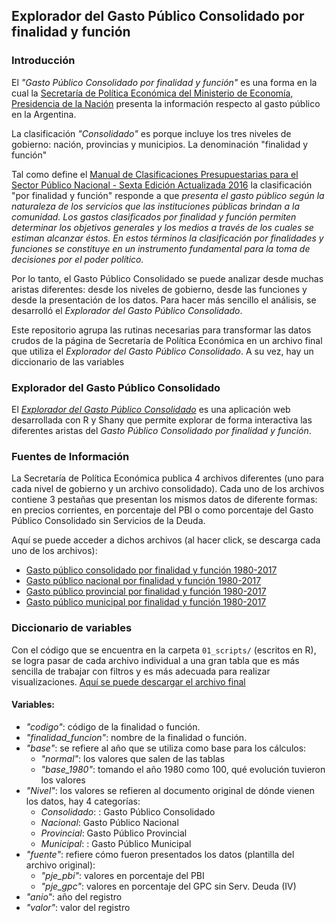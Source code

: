 
## Explorador del Gasto Público Consolidado por finalidad y función


### Introducción

El *"Gasto Público Consolidado por finalidad y función"* es una forma en la cual la [Secretaría de Política Económica del Ministerio de Economía, Presidencia de la Nación](https://www.argentina.gob.ar/economia/politicaeconomica/macroeconomica/gastopublicoconsolidado) presenta la información respecto al gasto público en la Argentina. 

La clasificación _"Consolidado"_ es porque incluye los tres niveles de gobierno: nación, provincias y municipios. La denominación "finalidad y función"

Tal como define el [Manual de Clasificaciones Presupuestarias para el Sector Público Nacional - Sexta Edición Actualizada 2016](https://www.minhacienda.gob.ar/onp/documentos/manuales/clasificador16.pdf) la clasificación "por finalidad y función" responde a que _presenta el gasto público según la naturaleza de los servicios que las instituciones públicas brindan a la comunidad. Los gastos clasificados por finalidad y función permiten determinar los objetivos generales y los medios a través de los cuales se estiman alcanzar éstos. En estos términos la clasificación por finalidades y funciones se constituye en un instrumento fundamental para la toma de decisiones por el poder político._ 

Por lo tanto, el Gasto Público Consolidado se puede analizar desde muchas aristas diferentes: desde los niveles de gobierno, desde las funciones y desde la presentación de los datos. Para hacer más sencillo el análisis, se desarrolló el *Explorador del Gasto Público Consolidado*.

Este repositorio agrupa las rutinas necesarias para transformar las datos crudos de la página de Secretaría de Política Económica en un archivo final que utiliza el _Explorador del Gasto Público Consolidado_. A su vez, hay un diccionario de las variables


### Explorador del Gasto Público Consolidado

El *[Explorador del Gasto Público Consolidado](https://lautarocantar.shinyapps.io/gpc_v1)* es una aplicación web desarrollada con R y Shany que permite explorar de forma interactiva las diferentes aristas del _Gasto Público Consolidado por finalidad y función_. 


### Fuentes de Información

La Secretaría de Política Económica publica 4 archivos diferentes (uno para cada nivel de gobierno y un archivo consolidado). Cada uno de los archivos contiene 3 pestañas que presentan los mismos datos de diferente formas: en precios corrientes, en porcentaje del PBI o como porcentaje del Gasto Público Consolidado sin Servicios de la Deuda.

Aquí se puede acceder a dichos archivos (al hacer click, se descarga cada uno de los archivos):

* [Gasto público consolidado por finalidad y función 1980-2017](https://www.argentina.gob.ar/sites/default/files/gasto_publico_consolidado_1980-2017.xls)
* [Gasto público nacional por finalidad y función 1980-2017](https://www.argentina.gob.ar/sites/default/files/gasto_publico_nacional_1980-2017.xls)
* [Gasto público provincial por finalidad y función 1980-2017](https://www.argentina.gob.ar/sites/default/files/gasto_publico_provincial_1980-2017.xls)
* [Gasto público municipal por finalidad y función 1980-2017](https://www.argentina.gob.ar/sites/default/files/gasto_publico_municipal_1980-2017.xls)

### Diccionario de variables

Con el código que se encuentra en la carpeta `01_scripts/` (escritos en R), se logra pasar de cada archivo individual a una gran tabla que es más sencilla de trabajar con filtros y es más adecuada para realizar visualizaciones. [Aquí se puede descargar el archivo final](https://github.com/lautarocantar/gasto-publico-consolidado/raw/master/02_archivos/02_03_finales/consolidado_final.xlsx)

#### Variables:

* *"codigo"*: código de la finalidad o función.
* *"finalidad_funcion"*: nombre de la finalidad o función.
* *"base"*: se refiere al año que se utiliza como base para los cálculos:
    + _"normal"_: los valores que salen de las tablas
    + _"base_1980"_: tomando el año 1980 como 100, qué evolución tuvieron los valores
* *"Nivel"*: los valores se refieren al documento original de dónde vienen los datos, hay 4 categorías:
    + _Consolidado_: : Gasto Público Consolidado
    + _Nacional_: Gasto Público Nacional
    + _Provincial_: Gasto Público Provincial
    + _Municipal_: : Gasto Público Municipal
* *"fuente"*: refiere cómo fueron presentados los datos (plantilla del archivo original):
    + _"pje_pbi"_: valores en porcentaje del PBI
    + _"pje_gpc"_: valores en porcentaje del GPC sin Serv. Deuda (IV)
* *"anio"*: año del registro
* *"valor"*: valor del registro

